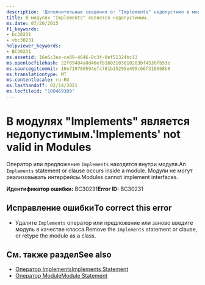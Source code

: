 ```yaml
---
description: 'Дополнительные сведения о: "Implements" недопустимо в модулях'
title: В модулях "Implements" является недопустимым.
ms.date: 07/20/2015
f1_keywords:
- bc30231
- vbc30231
helpviewer_keywords:
- BC30231
ms.assetid: 16e6c3ea-ce89-4646-8c3f-0ef51324bc13
ms.openlocfilehash: 22f09404a8d40efb1603103010203bf4538fb53e
ms.sourcegitcommit: 10e719780594efc781b15295e499c66f316068b8
ms.translationtype: MT
ms.contentlocale: ru-RU
ms.lasthandoff: 02/14/2021
ms.locfileid: "100469309"
---
```

# <a name="implements-not-valid-in-modules"></a><span data-ttu-id="ce8a4-103">В модулях "Implements" является недопустимым.</span><span class="sxs-lookup"><span data-stu-id="ce8a4-103">'Implements' not valid in Modules</span></span>

<span data-ttu-id="ce8a4-104">Оператор или предложение `Implements` находятся внутри модуля.</span><span class="sxs-lookup"><span data-stu-id="ce8a4-104">An `Implements` statement or clause occurs inside a module.</span></span> <span data-ttu-id="ce8a4-105">Модули не могут реализовывать интерфейсы.</span><span class="sxs-lookup"><span data-stu-id="ce8a4-105">Modules cannot implement interfaces.</span></span>  
  
 <span data-ttu-id="ce8a4-106">**Идентификатор ошибки:** BC30231</span><span class="sxs-lookup"><span data-stu-id="ce8a4-106">**Error ID:** BC30231</span></span>  
  
## <a name="to-correct-this-error"></a><span data-ttu-id="ce8a4-107">Исправление ошибки</span><span class="sxs-lookup"><span data-stu-id="ce8a4-107">To correct this error</span></span>  
  
- <span data-ttu-id="ce8a4-108">Удалите `Implements` оператор или предложение или заново введите модуль в качестве класса.</span><span class="sxs-lookup"><span data-stu-id="ce8a4-108">Remove the `Implements` statement or clause, or retype the module as a class.</span></span>  
  
## <a name="see-also"></a><span data-ttu-id="ce8a4-109">См. также раздел</span><span class="sxs-lookup"><span data-stu-id="ce8a4-109">See also</span></span>

- [<span data-ttu-id="ce8a4-110">Оператор Implements</span><span class="sxs-lookup"><span data-stu-id="ce8a4-110">Implements Statement</span></span>](../language-reference/statements/implements-statement.md)
- [<span data-ttu-id="ce8a4-111">Оператор Module</span><span class="sxs-lookup"><span data-stu-id="ce8a4-111">Module Statement</span></span>](../language-reference/statements/module-statement.md)
